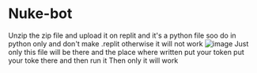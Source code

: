 # Nuke-bot
Unzip the zip file and upload it on replit and it's a python file soo do in python only and don't make .replit otherwise it will not work ![image](https://user-images.githubusercontent.com/94025815/141714205-8ff7adac-6874-4324-b595-5248a9a5af71.png)
Just only this file will be there and the place where written put your token put your toke there and then run it Then only it will work 

